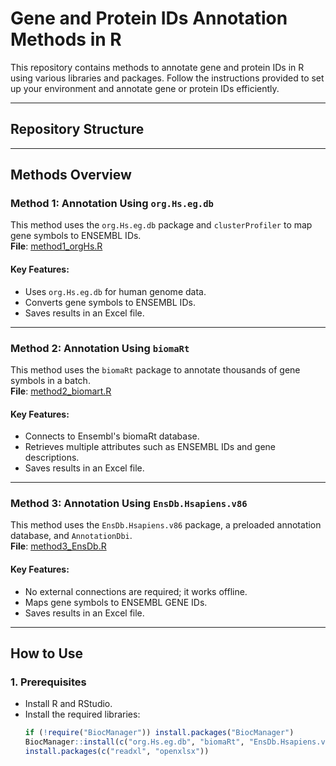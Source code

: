 # Gene and Protein IDs Annotation Methods in R

This repository contains methods to annotate gene and protein IDs in R using various libraries and packages. 
Follow the instructions provided to set up your environment and annotate gene or protein IDs efficiently.

---

## Repository Structure

---

## Methods Overview

### **Method 1: Annotation Using `org.Hs.eg.db`**
This method uses the `org.Hs.eg.db` package and `clusterProfiler` to map gene symbols to ENSEMBL IDs.  
**File**: [method1_orgHs.R](method1_orgHs.R)

#### **Key Features**:
- Uses `org.Hs.eg.db` for human genome data.
- Converts gene symbols to ENSEMBL IDs.
- Saves results in an Excel file.

---

### **Method 2: Annotation Using `biomaRt`**
This method uses the `biomaRt` package to annotate thousands of gene symbols in a batch.  
**File**: [method2_biomart.R](method2_biomart.R)

#### **Key Features**:
- Connects to Ensembl's biomaRt database.
- Retrieves multiple attributes such as ENSEMBL IDs and gene descriptions.
- Saves results in an Excel file.

---

### **Method 3: Annotation Using `EnsDb.Hsapiens.v86`**
This method uses the `EnsDb.Hsapiens.v86` package, a preloaded annotation database, and `AnnotationDbi`.  
**File**: [method3_EnsDb.R](method3_EnsDb.R)

#### **Key Features**:
- No external connections are required; it works offline.
- Maps gene symbols to ENSEMBL GENE IDs.
- Saves results in an Excel file.

---

## How to Use

### 1. Prerequisites
- Install R and RStudio.
- Install the required libraries:
  ```r
  if (!require("BiocManager")) install.packages("BiocManager")
  BiocManager::install(c("org.Hs.eg.db", "biomaRt", "EnsDb.Hsapiens.v86", "AnnotationDbi", "clusterProfiler"))
  install.packages(c("readxl", "openxlsx"))
